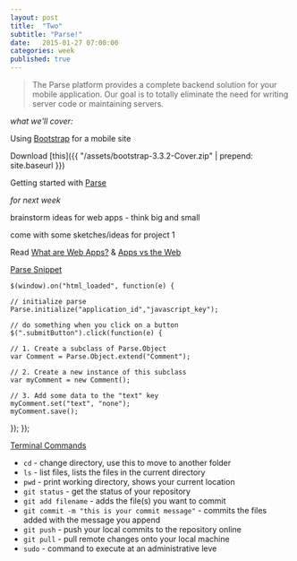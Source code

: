 ```yaml
---
layout: post
title:  "Two"
subtitle: "Parse!"
date:   2015-01-27 07:00:00
categories: week
published: true
---
```

> The Parse platform provides a complete backend solution for your mobile application. Our goal is to totally eliminate the need for writing server code or maintaining servers.

*what we'll cover:*

Using [Bootstrap](http://getbootstrap.com) for a mobile site

Download [this]({{ "/assets/bootstrap-3.3.2-Cover.zip" | prepend: site.baseurl }})

Getting started with [Parse](http://parse.com)


*for next week*

brainstorm ideas for web apps - think big and small

come with some sketches/ideas for project 1

Read [What are Web Apps?](http://www.20thingsilearned.com/en-US/web-apps) & [Apps vs the Web](http://alistapart.com/article/apps-vs-the-web)

<div class="expander">
  <a href="javascript:void(0)" id="js-expander-trigger-1" class="expander-trigger expander-hidden demo">Parse Snippet</a>
  <div id="js-expander-content-1" class="expander-content" markdown="1">

    $(window).on("html_loaded", function(e) {

    // initialize parse
    Parse.initialize("application_id","javascript_key");

    // do something when you click on a button
    $(".submitButton").click(function(e) {

    // 1. Create a subclass of Parse.Object
    var Comment = Parse.Object.extend("Comment");

    // 2. Create a new instance of this subclass
    var myComment = new Comment();

    // 3. Add some data to the "text" key
    myComment.set("text", "none");
    myComment.save();


  });
  });

  </div>
</div>

<div class="expander">
  <a href="javascript:void(0)" id="js-expander-trigger-2" class="expander-trigger expander-hidden demo">Terminal Commands</a>
  <div id="js-expander-content-2" class="expander-content" markdown="1">

  * `cd` - change directory, use this to move to another folder
  * `ls` - list files, lists the files in the current directory
  * `pwd` - print working directory, shows your current location
  * `git status` - get the status of your repository
  * `git add filename` - adds the file(s) you want to commit
  * `git commit -m "this is your commit message"` - commits the files added with the message you append
  * `git push` - push your local commits to the repository online
  * `git pull` - pull remote changes onto your local machine
  * `sudo` - command to execute at an administrative leve[]()

  </div>
</div>

